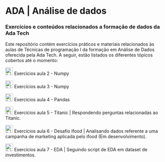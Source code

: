 # ADA | Análise de dados
### Exercícios e conteúdos relacionados a formação de dados da Ada Tech

Este repositório contém exercícios práticos e materiais relacionados às aulas de Técnicas de programação I da formação em Análise de Dados oferecida pela Ada Tech. A seguir, estão listados os diferentes tópicos cobertos até o momento:

<img width="24" height="24" src="https://img.icons8.com/color/48/folder-invoices--v1.png" alt="folder-invoices--v1"/> Exercícios aula 2 - Numpy

<img width="24" height="24" src="https://img.icons8.com/color/48/folder-invoices--v1.png" alt="folder-invoices--v1"/> Exercícios aula 3 - Numpy

<img width="24" height="24" src="https://img.icons8.com/color/48/folder-invoices--v1.png" alt="folder-invoices--v1"/> Exercícios aula 4 - Pandas

<img width="24" height="24" src="https://img.icons8.com/color/48/folder-invoices--v1.png" alt="folder-invoices--v1"/> Exercícios aula 5 - Titanic
| Respondendo perguntas relacionadas ao Titanic.

<img width="24" height="24" src="https://img.icons8.com/color/48/folder-invoices--v1.png" alt="folder-invoices--v1"/> Exercícios aula 6 - Desafio Ifood
| Analisando dados referente a uma campanha de marketing aplicada pelo ifood (Em desenvolvimento).

<img width="24" height="24" src="https://img.icons8.com/color/48/folder-invoices--v1.png" alt="folder-invoices--v1"/> Exercícios aula 7 - EDA
| Seguindo script de EDA em dataset de investimentos.
